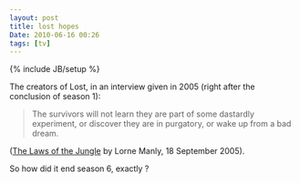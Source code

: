 ```yaml
---
layout: post
title: lost hopes
Date: 2010-06-16 00:26
tags: [tv]
---
```

{% include JB/setup %} 

The creators of Lost, in an interview given in 2005 (right after the
conclusion of season 1):

> The survivors will not learn they are part of some dastardly experiment, or discover they are in purgatory, or wake up from a bad dream.

([The Laws of the Jungle](http://www.nytimes.com/2005/09/18/arts/television/18manl.html) by Lorne Manly, 18 September 2005).

So how did it end season 6, exactly ?
